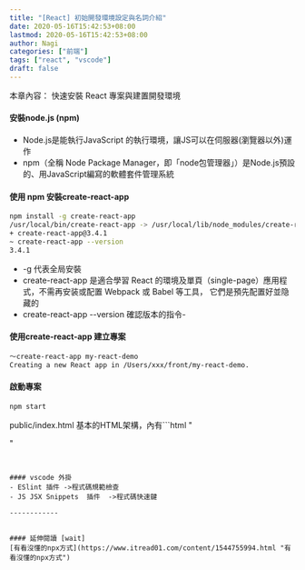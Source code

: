 ```yaml
---
title: "[React] 初始開發環境設定與名詞介紹"
date: 2020-05-16T15:42:53+08:00
lastmod: 2020-05-16T15:42:53+08:00
author: Nagi
categories: ["前端"]
tags: ["react", "vscode"]
draft: false
---
```


本章內容：
快速安裝 React 專案與建置開發環境

<!--more-->

#### 安裝node.js (npm)
- Node.js是能執行JavaScript 的執行環境，讓JS可以在伺服器(瀏覽器以外)運作
- npm（全稱 Node Package Manager，即「node包管理器」）是Node.js預設的、用JavaScript編寫的軟體套件管理系統

#### 使用 npm 安裝create-react-app
```bash
npm install -g create-react-app
/usr/local/bin/create-react-app -> /usr/local/lib/node_modules/create-react-app/index.js
+ create-react-app@3.4.1
~ create-react-app --version
3.4.1
```
-  -g 代表全局安裝
- create-react-app 是適合學習 React 的環境及單頁（single-page）應用程式，不需再安装或配置 Webpack 或 Babel 等工具， 它們是預先配置好並隐藏的
-  create-react-app --version 確認版本的指令- 

#### 使用create-react-app 建立專案
```bash
～create-react-app my-react-demo
Creating a new React app in /Users/xxx/front/my-react-demo.
```

#### 啟動專案
```bash
npm start
```


public/index.html
基本的HTML架構，內有```html
"<div id="root"></div>"
```這樣的內容


#### vscode 外掛
- ESlint 插件 ->程式碼規範檢查
- JS JSX Snippets  插件  ->程式碼快速鍵

------------


#### 延伸閱讀 [wait]
[有看沒懂的npx方式](https://www.itread01.com/content/1544755994.html "有看沒懂的npx方式")


